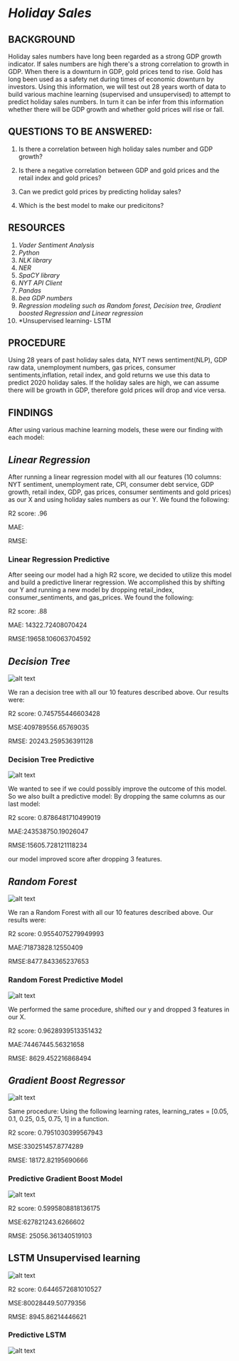 # *Holiday Sales*



## BACKGROUND

Holiday sales numbers have long been regarded as a strong GDP growth indicator. If sales numbers are high there's a strong correlation to growth in GDP. When there is a downturn in GDP, gold prices tend to rise. Gold has long been used as a safety net during times of economic downturn by investors.
Using this information, we will test out 28 years worth of data to build various machine learning (supervised and unsupervised) to attempt to predict holiday sales numbers. In turn it can be infer from this information whether there will be GDP growth and whether gold prices will rise or fall.

## QUESTIONS TO BE ANSWERED:

1. Is there a correlation between high holiday sales number and GDP growth?

2. Is there a negative correlation between GDP and gold prices and the retail index and gold prices?

3. Can we predict gold prices by predicting holiday sales?

4. Which is the best model to make our predicitons?

## RESOURCES

1. *Vader Sentiment Analysis*
2. *Python*
3. *NLK library*
4. *NER*
5. *SpaCY library*
6. *NYT API Client*
7. *Pandas*
8. *bea GDP numbers*
9. *Regression modeling such as Random forest, Decision tree, Gradient boosted Regression and Linear regression*
10. *Unsupervised learning- LSTM


## PROCEDURE

Using 28 years of past holiday sales data, NYT news sentiment(NLP), GDP raw data, unemployment numbers, gas prices, consumer sentiments,inflation, retail index, and gold returns we use this data to predict 2020 holiday sales. If the holiday sales are high, we can assume there will be growth in GDP, therefore gold prices will drop and vice versa.


## FINDINGS

After using various machine learning models, these were our finding with each model:

## *Linear Regression*

After running a linear regression model with all our features (10 columns: NYT sentiment, unemployment rate, CPI, consumer debt service, GDP growth, retail index, GDP, gas prices, consumer sentiments and gold prices) as our X and using holiday sales numbers as our Y. We found the following:

R2 score: .96

MAE:

RMSE:

### Linear Regression Predictive

After seeing our model had a high R2 score, we decided to utilize this model and build a predictive linerar regression. We accomplished this by shifting our Y and running a new model by dropping retail_index, consumer_sentiments, and gas_prices. We found the following:

R2 score: .88

MAE: 14322.72408070424

RMSE:19658.106063704592

## *Decision Tree*

![alt text](https://github.com/junaidqamer/HolidaySales/blob/main/Graphs/DECISION%20TREE%20MODEL.png)


We ran a decision tree with all our 10 features described above. Our results were:

R2 score: 0.745755446603428

MSE:409789556.65769035

RMSE: 20243.259536391128

### Decision Tree Predictive

![alt text](https://github.com/junaidqamer/HolidaySales/blob/main/Graphs/PREDIC%20DECISION%20TREE.png)

We wanted to see if we could possibly improve the outcome of this model. So we also built a predictive model: By dropping the same columns as our last model:

R2 score: 0.8786481710499019

MAE:243538750.19026047

RMSE:15605.728121118234

our model improved score after dropping 3 features.

## *Random Forest*

![alt text](https://github.com/junaidqamer/HolidaySales/blob/main/Graphs/RANDOM%20FOREST.png)


We ran a Random Forest with all our 10 features described above. Our results were:

R2 score: 0.9554075279949993

MAE:71873828.12550409

RMSE:8477.843365237653

### Random Forest Predictive Model

![alt text](https://github.com/junaidqamer/HolidaySales/blob/main/Graphs/PREDIC%20RANDOM%20FOREST.png)

We performed the same procedure, shifted our y and dropped 3 features in our X.
 
R2 score: 0.9628939513351432

MAE:74467445.56321658

RMSE: 8629.452216868494
 
## *Gradient Boost Regressor*

![alt text](http://url/to/img.png)

Same procedure: Using the following learning rates, learning_rates = [0.05, 0.1, 0.25, 0.5, 0.75, 1] in a function.

R2 score: 0.7951030399567943

MSE:330251457.8774289

RMSE: 18172.82195690666

### Predictive Gradient Boost Model

![alt text](https://github.com/junaidqamer/HolidaySales/blob/main/Graphs/predict%20gradient%20boost.png)

R2 score: 0.5995808818136175

MSE:627821243.6266602

RMSE: 25056.361340519103

## LSTM Unsupervised learning

![alt text](http://url/to/img.png)

R2 score: 0.6446572681010527

MSE:80028449.50779356

RMSE: 8945.86214446621

### Predictive LSTM

![alt text](http://url/to/img.png)


